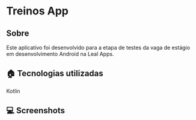 # Treinos App

## Sobre

Este aplicativo foi desenvolvido para a etapa de testes da vaga de estágio em desenvolvimento Android na Leal Apps.


## 🏠 Tecnologias utilizadas

Kotlin


## 💻 Screenshots



